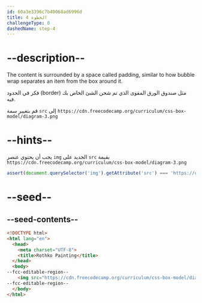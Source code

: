 ```yaml
---
id: 60a3e3396c7b40068ad6996d
title: الخطوة 4
challengeType: 0
dashedName: step-4
---
```


# --description--

The content is surrounded by a space called padding, similar to how bubble wrap separates an item from the box around it.

فكر في الحدود (border) مثل صندوق الورق المقوى الذي تم شحن الشئ الخاص بك فيه.

قم بتغيير سمة `src` إلى `https://cdn.freecodecamp.org/curriculum/css-box-model/diagram-3.png`

# --hints--

يجب أن يحتوي عنصر `img` الجديد على `src` بقيمة `https://cdn.freecodecamp.org/curriculum/css-box-model/diagram-3.png`

```js
assert(document.querySelector('img').getAttribute('src') === 'https://cdn.freecodecamp.org/curriculum/css-box-model/diagram-3.png');
```

# --seed--

## --seed-contents--

```html
<!DOCTYPE html>
<html lang="en">
  <head>
    <meta charset="UTF-8">
    <title>Rothko Painting</title>
  </head>
  <body>
--fcc-editable-region--
    <img src="https://cdn.freecodecamp.org/curriculum/css-box-model/diagram-2.png">
--fcc-editable-region--
  </body>
</html>
```
